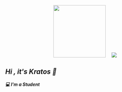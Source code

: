 <!-- Github README -->
<p align="center"><a href="https://github.com/kratos213">
<img height="165" src="https://github-readme-stats.vercel.app/api?username=kratos213&show_icons=true&include_all_commits=true&theme=react&cache_seconds=3200&hide_border=true" /></a>
&nbsp;&nbsp;&nbsp;
<a href="https://github.com/kratos213"><img src="https://github-readme-stats.vercel.app/api/top-langs/?username=redkatz&layout=compact&theme=react&hide_border=true" />
</a></p>

<h2><b><i>Hi , it's Kratos 👋</i></b></h2>
<b><i>💻 I'm a Student</i></b>
